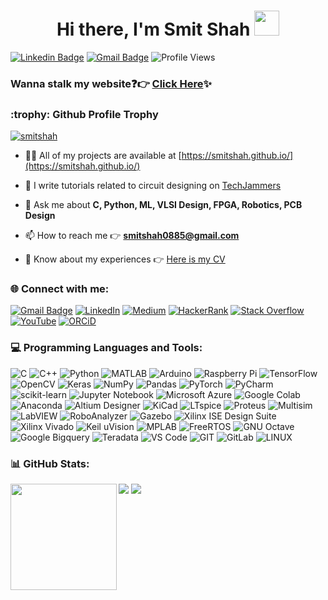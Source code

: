 <h1 align="center">Hi there, I'm Smit Shah <img src="https://raw.githubusercontent.com/iampavangandhi/iampavangandhi/master/gifs/Hi.gif" width="40px" height="40px"></h1>

[![Linkedin Badge](https://img.shields.io/badge/-smit--shah-blue?style=flat-square&logo=Linkedin&logoColor=white&link=https://www.linkedin.com/in/smit--shah/)](https://www.linkedin.com/in/smit--shah/)
[![Gmail Badge](https://img.shields.io/badge/-smitshah0885@gmail.com-c14438?style=flat-square&logo=Gmail&logoColor=white&link=mailto:smitshah0885@gmail.com)](mailto:smitshah0885@gmail.com) 
![Profile Views](https://komarev.com/ghpvc/?username=smitshah)

### Wanna stalk my website:question::point_right: [Click Here](https://smitshah.github.io/):sparkles:

<h3 align="left">:trophy: Github Profile Trophy</h3>
<p> <a href="https://github.com/ryo-ma/github-profile-trophy"><img src="https://github-profile-trophy.vercel.app/?username=smitshah" alt="smitshah" /></a> </p>

- 👨‍💻 All of my projects are available at [https://smitshah.github.io/](https://smitshah.github.io/)

- 📝 I write tutorials related to circuit designing on [TechJammers](https://medium.com/@techjammers.electronics)

- 💬 Ask me about **C, Python, ML, VLSI Design, FPGA, Robotics, PCB Design**

- 📫 How to reach me :point_right: **smitshah0885@gmail.com**

- 📄 Know about my experiences :point_right: [Here is my CV](https://drive.google.com/file/d/1N97--2EeNd_u53C1IYrV9em8jSH0SXZk/view?usp=drive_link)


<h3 align="left">🌐 Connect with me:</h3>

[![Gmail Badge](https://img.shields.io/badge/-Gmail-EA4335?logo=Gmail&logoColor=white)](mailto:smitshah0885@gmail.com)
[![LinkedIn](https://img.shields.io/badge/LinkedIn-%230077B5.svg?logo=linkedin&logoColor=white)](https://www.linkedin.com/in/smit--shah)
[![Medium](https://img.shields.io/badge/Medium-12100E?logo=medium&logoColor=white)](https://medium.com/@techjammers.electronics)
[![HackerRank](https://img.shields.io/badge/-HackerRank-00EA64?logo=HackerRank&logoColor=white)](https://www.hackerrank.com/smitshah99)
[![Stack Overflow](https://img.shields.io/badge/Stack%20Overflow-F58025?logo=stack-overflow&logoColor=white)](https://stackoverflow.com/users/10215085/smitshah99)
[![YouTube](https://img.shields.io/badge/YouTube-FF0000?logo=YouTube&logoColor=white)](https://www.youtube.com/@smitshah1304)
[![ORCiD](https://img.shields.io/badge/ORCiD-A6CE39?logo=ORCiD&logoColor=white)](https://orcid.org/0000-0001-8833-1506)



<h3 align="left">💻 Programming Languages and Tools:</h3>

![C](https://img.shields.io/badge/c-%2300599C.svg?style=for-the-badge&logo=c&logoColor=white) 
![C++](https://img.shields.io/badge/c++-%2300599C.svg?style=for-the-badge&logo=c%2B%2B&logoColor=white) 
![Python](https://img.shields.io/badge/python-3670A0?style=for-the-badge&logo=python&logoColor=ffdd54) 
![MATLAB](https://img.shields.io/badge/-MATLAB-FC6D26?style=for-the-badge&logo=matlab&logoColor=white)
![Arduino](https://img.shields.io/badge/-Arduino-00979D?style=for-the-badge&logo=Arduino&logoColor=white)
![Raspberry Pi](https://img.shields.io/badge/-RaspberryPi-C51A4A?style=for-the-badge&logo=Raspberry-Pi)
![TensorFlow](https://img.shields.io/badge/TensorFlow-%23FF6F00.svg?style=for-the-badge&logo=TensorFlow&logoColor=white)
![OpenCV](https://img.shields.io/badge/-OpenCV-5C3EE8?style=for-the-badge&logo=opencv&logoColor=white)
![Keras](https://img.shields.io/badge/Keras-%23D00000.svg?style=for-the-badge&logo=Keras&logoColor=white) 
![NumPy](https://img.shields.io/badge/numpy-%23013243.svg?style=for-the-badge&logo=numpy&logoColor=white) 
![Pandas](https://img.shields.io/badge/pandas-%23150458.svg?style=for-the-badge&logo=pandas&logoColor=white)
![PyTorch](https://img.shields.io/badge/PyTorch-%23EE4C2C.svg?style=for-the-badge&logo=PyTorch&logoColor=white)
![PyCharm](https://img.shields.io/badge/-PyCharm-000000?style=for-the-badge&logo=PyCharm&logoColor=white)
![scikit-learn](https://img.shields.io/badge/scikit--learn-%23F7931E.svg?style=for-the-badge&logo=scikit-learn&logoColor=white) 
![Jupyter Notebook](https://img.shields.io/badge/jupyter-%23FA0F00.svg?style=for-the-badge&logo=jupyter&logoColor=white)
![Microsoft Azure](https://img.shields.io/badge/azure-%230072C6.svg?style=for-the-badge&logo=microsoftazure&logoColor=white)
![Google Colab](https://img.shields.io/badge/-Google%20Colab-F9AB00?style=for-the-badge&logo=googlecolab&logoColor=white)
![Anaconda](https://img.shields.io/badge/Anaconda-%2344A833.svg?style=for-the-badge&logo=anaconda&logoColor=white)
![Altium Designer](https://img.shields.io/badge/-Altium%20Designer-A5915F?style=for-the-badge&logo=altiumdesigner&logoColor=white)
![KiCad](https://img.shields.io/badge/-KiCad-314CB0?style=for-the-badge&logo=kicad&logoColor=white)
![LTspice](https://img.shields.io/badge/-LTspice-3645FF?style=for-the-badge&logo=analog&logoColor=white)
![Proteus](https://img.shields.io/badge/-Proteus-3645FF?style=for-the-badge&logo=proteus&logoColor=white)
![Multisim](https://img.shields.io/badge/-Multisim-3645FF?style=for-the-badge&logo=multisim&logoColor=white)
![LabVIEW](https://img.shields.io/badge/-LabVIEW-FFDB00?style=for-the-badge&logo=LabVIEW&logoColor=white)
![RoboAnalyzer](https://img.shields.io/badge/-RoboAnalyzer-44A833?style=for-the-badge&logo=RoboAnalyzer&logoColor=white)
![Gazebo](https://img.shields.io/badge/-Gazebo-F46D01?style=for-the-badge&logo=Gazebo&logoColor=white)
![Xilinx ISE Design Suite](https://img.shields.io/badge/-Xilinx%20ISE%20Design%20Suite-E01F27?style=for-the-badge&logo=xilinx&logoColor=white)
![Xilinx Vivado](https://img.shields.io/badge/-Xilinx%20Vivado-E01F27?style=for-the-badge&logo=xilinx&logoColor=white)
![Keil uVision](https://img.shields.io/badge/-Keil%20uVision-3645FF?style=for-the-badge&logo=keil&logoColor=white)
![MPLAB](https://img.shields.io/badge/-MPLAB-41454A?style=for-the-badge&logo=mplab&logoColor=white)
![FreeRTOS](https://img.shields.io/badge/-FreeRTOS-44A833?style=for-the-badge&logo=FreeRTOS&logoColor=white)
![GNU Octave](https://img.shields.io/badge/-GNU%20Octave-0790C0?style=for-the-badge&logo=octave&logoColor=white)
![Google Bigquery](https://img.shields.io/badge/-Google%20Bigquery-4285F4?style=for-the-badge&logo=googlecloud&logoColor=white)
![Teradata](https://img.shields.io/badge/-Teradata-F37440?style=for-the-badge&logo=Teradata&logoColor=white)
![VS Code](https://img.shields.io/badge/-Visual%20Studio%20Code-007ACC?style=for-the-badge&logo=visualstudiocode&logoColor=white)
![GIT](https://img.shields.io/badge/-Git-F05032?style=for-the-badge&logo=git&logoColor=white)
![GitLab](https://img.shields.io/badge/-GitLab-FC6D26?style=for-the-badge&logo=GitLab&logoColor=white)
![LINUX](https://img.shields.io/badge/Linux-FCC624?style=for-the-badge&logo=linux&logoColor=black) 


<h3 align="left">📊 GitHub Stats:</h3>
<div>
<img height="170" align="left" src="https://github-readme-stats.vercel.app/api?username=smitshah&show_icons=true&theme=dark&count_private=true&include_all_commits=true" />
<img src="https://github-readme-stats.vercel.app/api/top-langs/?username=smitshah&show_icons=true&theme=dark&layout=compact" />
<img src="https://github-readme-streak-stats.herokuapp.com/?user=smitshah&theme=dark&hide_border=false" />
</div>



